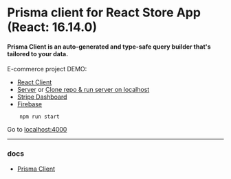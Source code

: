 # Prisma client for React Store App (React: 16.14.0)
#### Prisma Client is an auto-generated and type-safe query builder that's tailored to your data. 
 
 
 
E-commerce project DEMO:
- [React Client](https://react-store-11.vercel.app)
- [Server]() or [Clone repo & run server on localhost]()
- [Stripe Dashboard](https://dashboard.stripe.com/test/dashboard)
- [Firebase](https://console.firebase.google.com)


``` 
    npm run start
```

Go to [localhost:4000](http://localhost:4000)

---------------
### docs
- [Prisma Client](https://www.prisma.io/docs/concepts/components/prisma-client)
